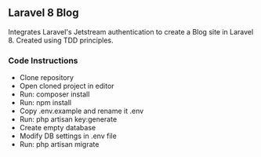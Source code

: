 ## Laravel 8 Blog

Integrates Laravel's Jetstream authentication to create a Blog site in Laravel 8.
Created using TDD principles.

### Code Instructions

- Clone repository
- Open cloned project in editor
- Run: composer install
- Run: npm install
- Copy .env.example and rename it .env
- Run: php artisan key:generate
- Create empty database
- Modify DB settings in .env file
- Run: php artisan migrate
